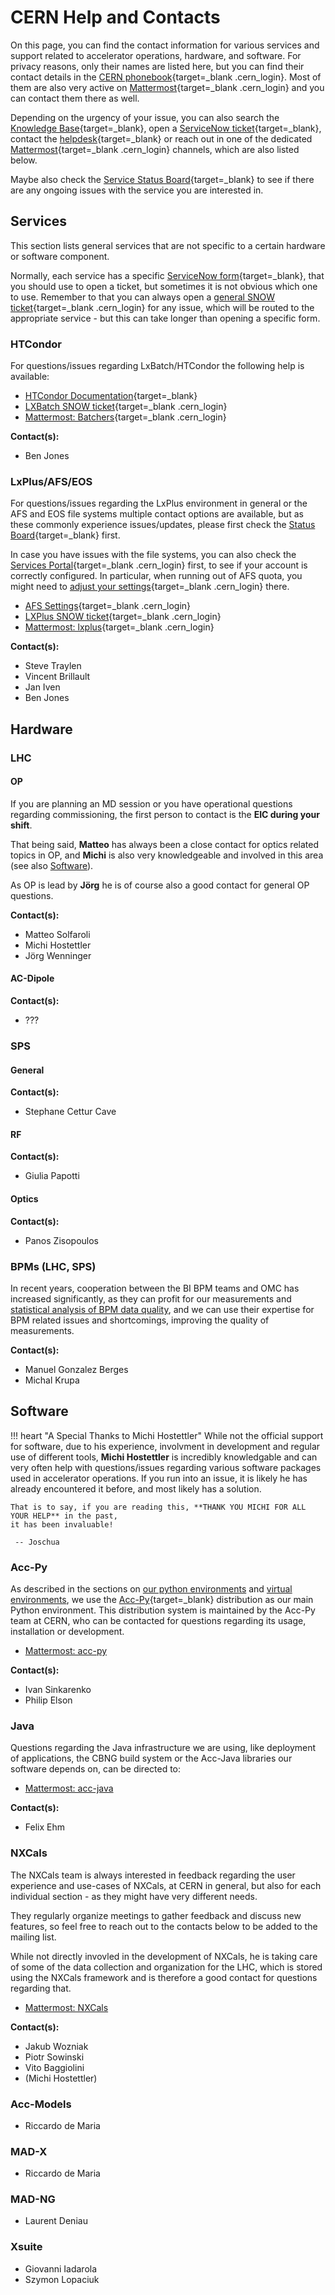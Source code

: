 # CERN Help and Contacts

On this page, you can find the contact information for various services and support related to accelerator operations, hardware, and software.
For privacy reasons, only their names are listed here, but you can find their contact details in the [CERN phonebook][phonebook]{target=_blank .cern_login}.
Most of them are also very active on [Mattermost][mattermost]{target=_blank .cern_login} and you can contact them there as well.

Depending on the urgency of your issue, you can also search the [Knowledge Base][knowledge_base]{target=_blank}, open a [ServiceNow ticket][service_tickets]{target=_blank}, contact the [helpdesk][helpdesk]{target=_blank} or reach out in one of the dedicated [Mattermost][mattermost]{target=_blank .cern_login} channels, which are also listed below.

Maybe also check the [Service Status Board][status_board]{target=_blank} to see if there are any ongoing issues with the service you are interested in.

## Services

This section lists general services that are not specific to a certain hardware or software component.

Normally, each service has a specific [ServiceNow form][service_tickets]{target=_blank}, that you should use to open a ticket,
but sometimes it is not obvious which one to use.
Remember to that you can always open a [general SNOW ticket][snow_general]{target=_blank .cern_login} for any issue,
which will be routed to the appropriate service - but this can take longer than opening a specific form.

### HTCondor

For questions/issues regarding LxBatch/HTCondor the following help is available:

- [HTCondor Documentation][cern_htcondor_docs]{target=_blank}
- [LXBatch SNOW ticket][snow_htcondor]{target=_blank .cern_login}
- [Mattermost: Batchers][mm_htcondor]{target=_blank .cern_login}

**Contact(s):**

- Ben Jones

### LxPlus/AFS/EOS

For questions/issues regarding the LxPlus environment in general or
the AFS and EOS file systems multiple contact options are available,
but as these commonly experience issues/updates, please first check the
[Status Board][status_board]{target=_blank} first.

In case you have issues with the file systems, you can also check the
[Services Portal][services]{target=_blank .cern_login} first, to
see if your account is correctly configured.
In particular, when running out of AFS quota, you might need to [adjust your settings][afs_settings]{target=_blank .cern_login} there.

- [AFS Settings][afs_settings]{target=_blank .cern_login}
- [LXPlus SNOW ticket][snow_lxplus]{target=_blank .cern_login}
- [Mattermost: lxplus][mm_lxplus]{target=_blank .cern_login}

**Contact(s):**

- Steve Traylen
- Vincent Brillault
- Jan Iven
- Ben Jones

## Hardware

### LHC

#### OP

If you are planning an MD session or you have operational questions regarding commissioning,
the first person to contact is the **EIC during your shift**.

That being said, **Matteo** has always been a close contact for optics related topics in OP,
and **Michi** is also very knowledgeable and involved in this area (see also [Software](#software)).

As OP is lead by **Jörg** he is of course also a good contact for general OP questions.

**Contact(s):**

- Matteo Solfaroli
- Michi Hostettler
- Jörg Wenninger

#### AC-Dipole

**Contact(s):**

- ???

### SPS

#### General

**Contact(s):**

- Stephane Cettur Cave

#### RF

**Contact(s):**

- Giulia Papotti

#### Optics

**Contact(s):**

- Panos Zisopoulos

### BPMs (LHC, SPS)

In recent years, cooperation between the BI BPM teams and OMC has increased significantly,
as they can profit for our measurements and [statistical analysis of BPM data quality][bad_bpms],
and we can use their expertise for BPM related issues and shortcomings, improving the quality of measurements.

**Contact(s):**

- Manuel Gonzalez Berges
- Michal Krupa

## Software

!!! heart "A Special Thanks to Michi Hostettler"
    While not the official support for software, due to his experience,
    involvment in development and regular use of different tools,
    **Michi Hostettler** is incredibly knowledgable and
    can very often help with questions/issues regarding various
    software packages used in accelerator operations.
    If you run into an issue, it is likely he has already encountered it before,
    and most likely has a solution.

    That is to say, if you are reading this, **THANK YOU MICHI FOR ALL YOUR HELP** in the past,
    it has been invaluable!

     -- Joschua

### Acc-Py

As described in the sections on [our python environments][python_prod_env]  and [virtual environments][python_venvs],
we use the [Acc-Py][acc-py]{target=_blank} distribution as our main Python environment.
This distribution system is maintained by the Acc-Py team at CERN,
who can be contacted for questions regarding its usage, installation or development.

- [Mattermost: acc-py][mm_acc_py]

**Contact(s):**

- Ivan Sinkarenko
- Philip Elson

### Java

Questions regarding the Java infrastructure we are using, like deployment of applications,
the CBNG build system or the Acc-Java libraries our software depends on, can be directed to:

- [Mattermost: acc-java][mm_acc_java]

**Contact(s):**

- Felix Ehm

### NXCals

The NXCals team is always interested in feedback regarding the user experience and use-cases of NXCals,
at CERN in general, but also for each individual section - as they might have very different needs.

They regularly organize meetings to gather feedback and discuss new features,
so feel free to reach out to the contacts below to be added to the mailing list.

While not directly invovled in the development of NXCals,
he is taking care of some of the data collection and organization for the LHC,
which is stored using the NXCals framework and is therefore a good contact for questions regarding that.

- [Mattermost: NXCals][mm_nxcals]

**Contact(s):**

- Jakub Wozniak
- Piotr Sowinski
- Vito Baggiolini
- (Michi Hostettler)

### Acc-Models

- Riccardo de Maria

### MAD-X

- Riccardo de Maria

### MAD-NG

- Laurent Deniau

### Xsuite

- Giovanni Iadarola
- Szymon Lopaciuk

[acc-py]: https://confluence.cern.ch/pages/viewpage.action?spaceKey=ACCPY&title=Getting+started+with+Acc-Py
[cern_htcondor_docs]: https://batchdocs.web.cern.ch/index.html

[service_tickets]: https://cern.service-now.com/service-portal?id=browse_forms
[knowledge_base]: https://cern.service-now.com/service-portal?id=kb_category
[status_board]: https://cern.service-now.com/service-portal?id=service_status_board
[snow_general]: https://cern.service-now.com/service-portal?id=get_help
[helpdesk]: https://cern.service-now.com/service-portal?id=service_desk

[phonebook]: https://phonebook.cern.ch/

[services]: https://resources.web.cern.ch/resources/Manage/ListServices.aspx
[afs_settings]: https://resources.web.cern.ch/resources/Manage/AFS/Settings.aspx

[mattermost]: https://mattermost.web.cern.ch/

[mm_acc_java]: https://mattermost.web.cern.ch/acc-java/channels/town-square
[mm_nxcals]: https://mattermost.web.cern.ch/nxcals/channels/nxcals-community
[mm_acc_py]: https://mattermost.web.cern.ch/acc-py/channels/town-square

[snow_htcondor]: https://cern.service-now.com/service-portal?id=functional_element&name=LXBATCH
[mm_htcondor]: https://mattermost.web.cern.ch/it-dep/channels/batchers

[snow_lxplus]: https://cern.service-now.com/service-portal?id=sc_cat_item&name=request&fe=LXPLUS
[mm_lxplus]: https://mattermost.web.cern.ch/it-dep/channels/lxplus

[python_prod_env]: ../packages/about.md#the-omc-production-environments
[python_venvs]: ../packages/development/howto_venv.md
[bad_bpms]: ../measurements/physics/bpm_filtering.md